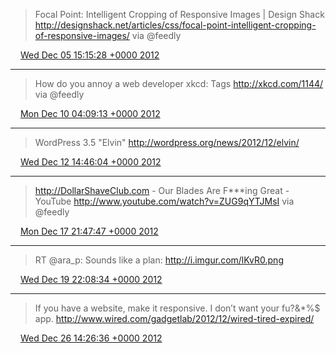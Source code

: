 > Focal Point: Intelligent Cropping of Responsive Images | Design Shack http://designshack.net/articles/css/focal-point-intelligent-cropping-of-responsive-images/ via @feedly

<img src="/media/tweet.ico" width="12" /> [Wed Dec 05 15:15:28 +0000 2012](https://twitter.com/eduplessis/status/276344043888324608)

----

> How do you annoy a web developer
> xkcd: Tags http://xkcd.com/1144/ via @feedly

<img src="/media/tweet.ico" width="12" /> [Mon Dec 10 04:09:13 +0000 2012](https://twitter.com/eduplessis/status/277988315972640768)

----

> WordPress 3.5 "Elvin" http://wordpress.org/news/2012/12/elvin/

<img src="/media/tweet.ico" width="12" /> [Wed Dec 12 14:46:04 +0000 2012](https://twitter.com/eduplessis/status/278873359901683712)

----

> http://DollarShaveClub.com - Our Blades Are F***ing Great - YouTube http://www.youtube.com/watch?v=ZUG9qYTJMsI via @feedly

<img src="/media/tweet.ico" width="12" /> [Mon Dec 17 21:47:47 +0000 2012](https://twitter.com/eduplessis/status/280791428211298305)

----

> RT @ara_p: Sounds like a plan: http://i.imgur.com/lKvR0.png

<img src="/media/tweet.ico" width="12" /> [Wed Dec 19 22:08:34 +0000 2012](https://twitter.com/eduplessis/status/281521431542657025)

----

> If you have a website, make it responsive. I don’t want your fu?&amp;*%$ app. http://www.wired.com/gadgetlab/2012/12/wired-tired-expired/

<img src="/media/tweet.ico" width="12" /> [Wed Dec 26 14:26:36 +0000 2012](https://twitter.com/eduplessis/status/283941891060416512)